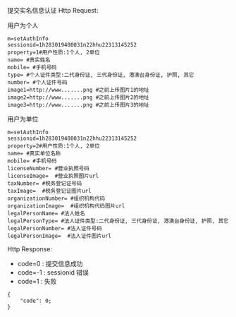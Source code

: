 提交实名信息认证
Http Request: 

用户为个人

```
m=setAuthInfo
sessionid=1h283019400031n22hhu22313145252
property=1#用户性质:1个人, 2单位
name= #真实姓名
mobile= #手机号码
type= #个人证件类型:二代身份证, 三代身份证, 港澳台身份证, 护照, 其它
number= #个人证件号码
image1=http://www.......png #之前上传图片1的地址
image2=http://www.......png #之前上传图片2的地址
image3=http://www.......png #之前上传图片3的地址
``` 

用户为单位

```
m=setAuthInfo
sessionid=1h283019400031n22hhu22313145252
property=2#用户性质:1个人, 2单位
name= #真实单位名称
mobile= #手机号码
licenseNumber= #营业执照号码
licenseImage=  #营业执照图片url
taxNumber= #税务登记证号码
taxImage=  #税务登记证图片url
organizationNumber= #组织机构代码
organizationImage=  #组织机构代码图片url
legalPersonName= #法人姓名
legalPersonType= #法人证件类型:二代身份证, 三代身份证, 港澳台身份证, 护照, 其它
legalPersonNumber= #法人证件号码
legalPersonImage=  #法人证件图片url
``` 

Http Response:

- code=0 : 提交信息成功
- code=-1 : sessionid 错误
- code=1 : 失败

``` 
{ 
    "code": 0;
} 
```
